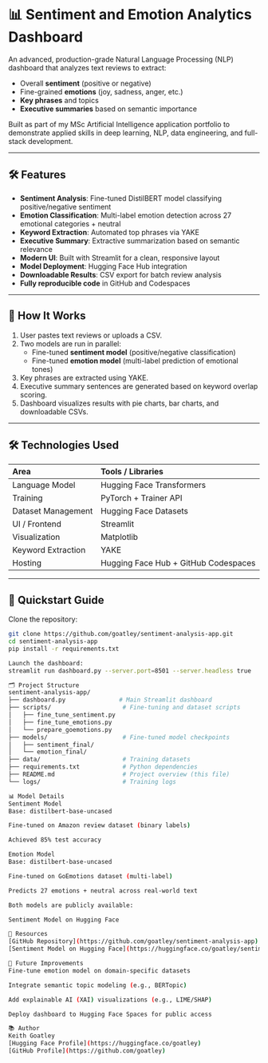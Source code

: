 # 📊 Sentiment and Emotion Analytics Dashboard

An advanced, production-grade Natural Language Processing (NLP) dashboard that analyzes text reviews to extract:
- Overall **sentiment** (positive or negative)
- Fine-grained **emotions** (joy, sadness, anger, etc.)
- **Key phrases** and topics
- **Executive summaries** based on semantic importance

Built as part of my MSc Artificial Intelligence application portfolio to demonstrate applied skills in deep learning, NLP, data engineering, and full-stack development.

---

## 🛠 Features

- **Sentiment Analysis**: Fine-tuned DistilBERT model classifying positive/negative sentiment
- **Emotion Classification**: Multi-label emotion detection across 27 emotional categories + neutral
- **Keyword Extraction**: Automated top phrases via YAKE
- **Executive Summary**: Extractive summarization based on semantic relevance
- **Modern UI**: Built with Streamlit for a clean, responsive layout
- **Model Deployment**: Hugging Face Hub integration
- **Downloadable Results**: CSV export for batch review analysis
- **Fully reproducible code** in GitHub and Codespaces

---

## 🧠 How It Works

1. User pastes text reviews or uploads a CSV.
2. Two models are run in parallel:
   - Fine-tuned **sentiment model** (positive/negative classification)
   - Fine-tuned **emotion model** (multi-label prediction of emotional tones)
3. Key phrases are extracted using YAKE.
4. Executive summary sentences are generated based on keyword overlap scoring.
5. Dashboard visualizes results with pie charts, bar charts, and downloadable CSVs.

---

## 🛠 Technologies Used

| Area | Tools / Libraries |
|:-----|:------------------|
| Language Model | Hugging Face Transformers |
| Training | PyTorch + Trainer API |
| Dataset Management | Hugging Face Datasets |
| UI / Frontend | Streamlit |
| Visualization | Matplotlib |
| Keyword Extraction | YAKE |
| Hosting | Hugging Face Hub + GitHub Codespaces |

---

## 🚀 Quickstart Guide

Clone the repository:

```bash
git clone https://github.com/goatley/sentiment-analysis-app.git
cd sentiment-analysis-app
pip install -r requirements.txt

Launch the dashboard:
streamlit run dashboard.py --server.port=8501 --server.headless true

🗂 Project Structure
sentiment-analysis-app/
├── dashboard.py               # Main Streamlit dashboard
├── scripts/                    # Fine-tuning and dataset scripts
│   ├── fine_tune_sentiment.py
│   ├── fine_tune_emotions.py
│   └── prepare_goemotions.py
├── models/                     # Fine-tuned model checkpoints
│   ├── sentiment_final/
│   └── emotion_final/
├── data/                       # Training datasets
├── requirements.txt            # Python dependencies
├── README.md                   # Project overview (this file)
└── logs/                       # Training logs

📊 Model Details
Sentiment Model
Base: distilbert-base-uncased

Fine-tuned on Amazon review dataset (binary labels)

Achieved 85% test accuracy

Emotion Model
Base: distilbert-base-uncased

Fine-tuned on GoEmotions dataset (multi-label)

Predicts 27 emotions + neutral across real-world text

Both models are publicly available:

Sentiment Model on Hugging Face

🔗 Resources
[GitHub Repository](https://github.com/goatley/sentiment-analysis-app)
[Sentiment Model on Hugging Face](https://huggingface.co/goatley/sentiment-final-model)

🎯 Future Improvements
Fine-tune emotion model on domain-specific datasets

Integrate semantic topic modeling (e.g., BERTopic)

Add explainable AI (XAI) visualizations (e.g., LIME/SHAP)

Deploy dashboard to Hugging Face Spaces for public access

📚 Author
Keith Goatley
[Hugging Face Profile](https://huggingface.co/goatley)
[GitHub Profile](https://github.com/goatley)
